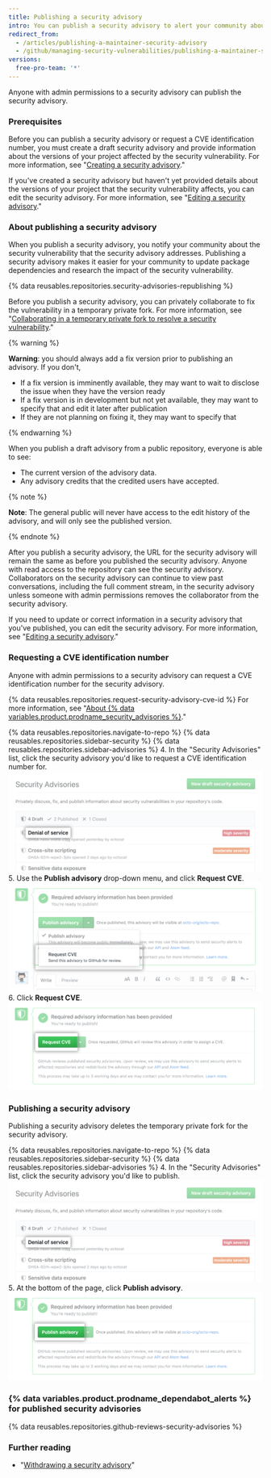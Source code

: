```yaml
---
title: Publishing a security advisory
intro: You can publish a security advisory to alert your community about a security vulnerability in your project.
redirect_from:
  - /articles/publishing-a-maintainer-security-advisory
  - /github/managing-security-vulnerabilities/publishing-a-maintainer-security-advisory
versions:
  free-pro-team: '*'
---
```


Anyone with admin permissions to a security advisory can publish the security advisory.

### Prerequisites

Before you can publish a security advisory or request a CVE identification number, you must create a draft security advisory and provide information about the versions of your project affected by the security vulnerability. For more information, see "[Creating a security advisory](/github/managing-security-vulnerabilities/creating-a-security-advisory)."

If you've created a security advisory but haven't yet provided details about the versions of your project that the security vulnerability affects, you can edit the security advisory. For more information, see "[Editing a security advisory](/github/managing-security-vulnerabilities/editing-a-security-advisory)."

### About publishing a security advisory

When you publish a security advisory, you notify your community about the security vulnerability that the security advisory addresses. Publishing a security advisory makes it easier for your community to update package dependencies and research the impact of the security vulnerability.

{% data reusables.repositories.security-advisories-republishing %}

Before you publish a security advisory, you can privately collaborate to fix the vulnerability in a temporary private fork. For more information, see "[Collaborating in a temporary private fork to resolve a security vulnerability](/articles/collaborating-in-a-temporary-private-fork-to-resolve-a-security-vulnerability)."

{% warning %}

**Warning**: you should always add a fix version prior to publishing an advisory. If you don't, 

- If a fix version is imminently available, they may want to wait to disclose the issue when they have the version ready
- If a fix version is in development but not yet available, they may want to specify that and edit it later after publication
- If they are not planning on fixing it, they may want to specify that

{% endwarning %}

When you publish a draft advisory from a public repository, everyone is able to see:

- The current version of the advisory data.
- Any advisory credits that the credited users have accepted.
  
{% note %}

**Note**: The general public will never have access to the edit history of the advisory, and will only see the published version.

{% endnote %}

After you publish a security advisory, the URL for the security advisory will remain the same as before you published the security advisory. Anyone with read access to the repository can see the security advisory. Collaborators on the security advisory can continue to view past conversations, including the full comment stream, in the security advisory unless someone with admin permissions removes the collaborator from the security advisory. 

If you need to update or correct information in a security advisory that you've published, you can edit the security advisory. For more information, see "[Editing a security advisory](/github/managing-security-vulnerabilities/editing-a-security-advisory)."

### Requesting a CVE identification number

Anyone with admin permissions to a security advisory can request a CVE identification number for the security advisory.

{% data reusables.repositories.request-security-advisory-cve-id %} For more information, see "[About {% data variables.product.prodname_security_advisories %}](/github/managing-security-vulnerabilities/about-github-security-advisories#cve-identification-numbers)."

{% data reusables.repositories.navigate-to-repo %}
{% data reusables.repositories.sidebar-security %}
{% data reusables.repositories.sidebar-advisories %}
4. In the "Security Advisories" list, click the security advisory you'd like to request a CVE identification number for.
  ![Security advisory in list](/assets/images/help/security/security-advisory-in-list.png)
5. Use the **Publish advisory** drop-down menu, and click **Request CVE**.
  ![Request CVE in drop-down](/assets/images/help/security/security-advisory-drop-down-request-cve.png)
6. Click **Request CVE**.
  ![Request CVE button](/assets/images/help/security/security-advisory-request-cve-button.png)

### Publishing a security advisory

Publishing a security advisory deletes the temporary private fork for the security advisory.

{% data reusables.repositories.navigate-to-repo %}
{% data reusables.repositories.sidebar-security %}
{% data reusables.repositories.sidebar-advisories %}
4. In the "Security Advisories" list, click the security advisory you'd like to publish.
  ![Security advisory in list](/assets/images/help/security/security-advisory-in-list.png)
5. At the bottom of the page, click **Publish advisory**.
  ![Publish advisory button](/assets/images/help/security/publish-advisory-button.png)
  
### {% data variables.product.prodname_dependabot_alerts %} for published security advisories

{% data reusables.repositories.github-reviews-security-advisories %}

### Further reading

- "[Withdrawing a security advisory](/github/managing-security-vulnerabilities/withdrawing-a-security-advisory)"
